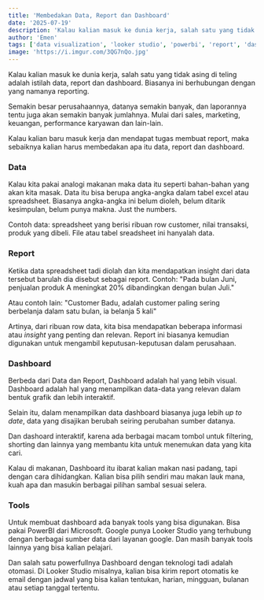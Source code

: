 ```yaml
---
title: 'Membedakan Data, Report dan Dashboard'
date: '2025-07-19'
description: 'Kalau kalian masuk ke dunia kerja, salah satu yang tidak asing di teling adalah istilah data, report dan dashboard. Biasanya ini berhubungan dengan yang namanya reporting.'
author: 'Emen'
tags: ['data visualization', 'looker studio', 'powerbi', 'report', 'dashboard']
image: 'https://i.imgur.com/3QG7nQo.jpg'
---
```


Kalau kalian masuk ke dunia kerja, salah satu yang tidak asing di teling adalah istilah data, report dan dashboard. Biasanya ini berhubungan dengan yang namanya reporting.

Semakin besar perusahaannya, datanya semakin banyak, dan laporannya tentu juga akan semakin banyak jumlahnya. Mulai dari sales, marketing, keuangan, performance karyawan dan lain-lain.

Kalau kalian baru masuk kerja dan mendapat tugas membuat report, maka sebaiknya kalian harus membedakan apa itu data, report dan dashboard.

### Data

Kalau kita pakai analogi makanan maka data itu seperti bahan-bahan yang akan kita masak. Data itu bisa berupa angka-angka dalam tabel excel atau spreadsheet. Biasanya angka-angka ini belum dioleh, belum ditarik kesimpulan, belum punya makna. Just the numbers.

Contoh data: spreadsheet yang berisi ribuan row customer, nilai transaksi, produk yang dibeli. File atau tabel sreadsheet ini hanyalah data.

### Report

Ketika data spreadsheet tadi diolah dan kita mendapatkan insight dari data tersebut barulah dia disebut sebagai report. Contoh: "Pada bulan Juni, penjualan produk A meningkat 20% dibandingkan dengan bulan Juli."

Atau contoh lain: "Customer Badu, adalah customer paling sering berbelanja dalam satu bulan, ia belanja 5 kali"

Artinya, dari ribuan row data, kita bisa mendapatkan beberapa informasi atau _insight_ yang penting dan relevan. Report ini biasanya kemudian digunakan untuk mengambil keputusan-keputusan dalam perusahaan.

### Dashboard

Berbeda dari Data dan Report, Dashboard adalah hal yang lebih visual. Dashboard adalah hal yang menampilkan data-data yang relevan dalam bentuk grafik dan lebih interaktif.

Selain itu, dalam menampilkan data dashboard biasanya juga lebih _up to date_, data yang disajikan berubah seiring perubahan sumber datanya.

Dan dashoard interaktif, karena ada berbagai macam tombol untuk filtering, shorting dan lainnya yang membantu kita untuk menemukan data yang kita cari.

Kalau di makanan, Dashboard itu ibarat kalian makan nasi padang, tapi dengan cara dihidangkan. Kalian bisa pilih sendiri mau makan lauk mana, kuah apa dan masukin berbagai pilihan sambal sesuai selera.

### Tools

Untuk membuat dashboard ada banyak tools yang bisa digunakan. Bisa pakai PowerBI dari Microsoft. Google punya Looker Studio yang terhubung dengan berbagai sumber data dari layanan google. Dan masih banyak tools lainnya yang bisa kalian pelajari.

Dan salah satu powerfullnya Dashboard dengan teknologi tadi adalah otomasi. Di Looker Studio misalnya, kalian bisa kirim report otomatis ke email dengan jadwal yang bisa kalian tentukan, harian, mingguan, bulanan atau setiap tanggal tertentu.
